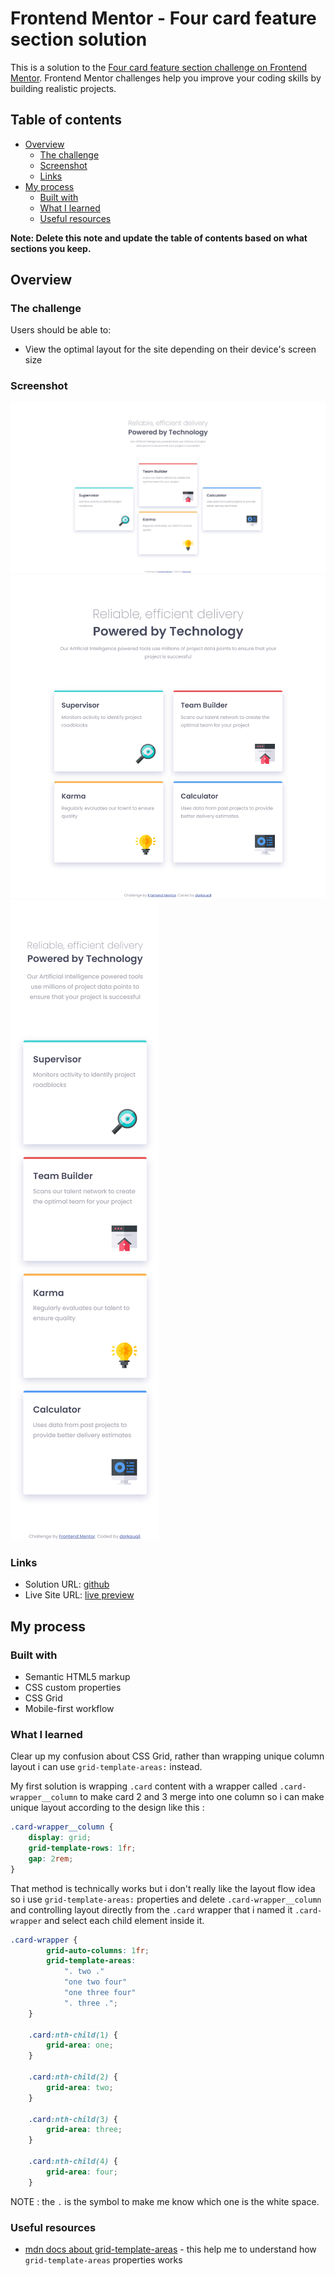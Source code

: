 # Frontend Mentor - Four card feature section solution

This is a solution to the [Four card feature section challenge on Frontend Mentor](https://www.frontendmentor.io/challenges/four-card-feature-section-weK1eFYK). Frontend Mentor challenges help you improve your coding skills by building realistic projects. 

## Table of contents

- [Overview](#overview)
  - [The challenge](#the-challenge)
  - [Screenshot](#screenshot)
  - [Links](#links)
- [My process](#my-process)
  - [Built with](#built-with)
  - [What I learned](#what-i-learned)
  - [Useful resources](#useful-resources)

**Note: Delete this note and update the table of contents based on what sections you keep.**

## Overview

### The challenge

Users should be able to:

- View the optimal layout for the site depending on their device's screen size

### Screenshot

![](./documentation/preview-desktop.png)
![](./documentation/preview-tablet.png)
![](./documentation/preview-mobile.png)
### Links

- Solution URL: [github](https://github.com/darkquail/four-card-fature-section)
- Live Site URL: [live preview](https://darkquail.github.io/four-card-fature-section/index.html)

## My process

### Built with

- Semantic HTML5 markup
- CSS custom properties
- CSS Grid
- Mobile-first workflow

### What I learned

Clear up my confusion about CSS Grid, rather than wrapping unique column layout i can use `grid-template-areas:` instead.

My first solution is wrapping `.card` content with a wrapper called `.card-wrapper__column` to make card 2 and 3 merge into one column so i can make unique layout according to the design like this :

```css
.card-wrapper__column {
    display: grid;
    grid-template-rows: 1fr;
    gap: 2rem;
}
```
That method is technically works but i don't really like the layout flow idea so i use `grid-template-areas:` properties and delete `.card-wrapper__column` and controlling layout directly from the `.card` wrapper that i named it `.card-wrapper` and select each child element inside it.

```css
.card-wrapper {
        grid-auto-columns: 1fr;
        grid-template-areas:
            ". two ."
            "one two four"
            "one three four"
            ". three .";
    }

    .card:nth-child(1) {
        grid-area: one;
    }

    .card:nth-child(2) {
        grid-area: two;
    }

    .card:nth-child(3) {
        grid-area: three;
    }

    .card:nth-child(4) {
        grid-area: four;
    }
```
NOTE : the `.` is the symbol to make me know which one is the white space.

### Useful resources

- [mdn docs about grid-template-areas](https://developer.mozilla.org/en-US/docs/Web/CSS/grid-template-areas) - this help me to understand how `grid-template-areas` properties works

